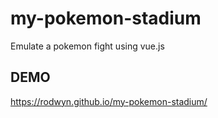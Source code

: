 # my-pokemon-stadium
Emulate a pokemon fight using vue.js
## DEMO
https://rodwyn.github.io/my-pokemon-stadium/
